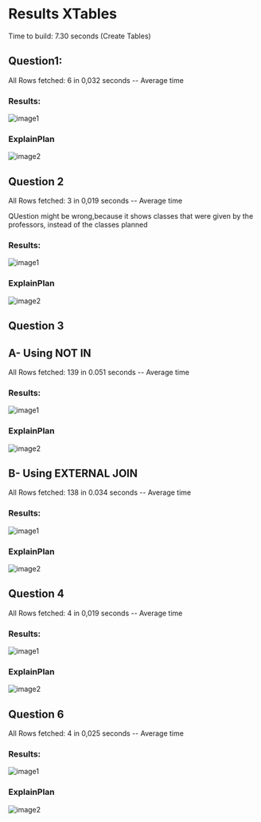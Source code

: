 # Results XTables

Time to build: 7.30 seconds (Create Tables)

## Question1:

All Rows fetched: 6 in 0,032 seconds -- Average time

### Results:
![image1](images/ResultsXQuestion1.png)

### ExplainPlan

![image2](images/ExplainPlanXQuestion1.png)

## Question 2 

All Rows fetched: 3 in 0,019 seconds -- Average time


QUestion might be wrong,because it shows classes that were given by the professors, instead of the classes planned
### Results:
![image1](images/ResultsXQuestion2.png)

### ExplainPlan

![image2](images/ExplainPlanXQuestion2.png)

## Question 3 

## A- Using NOT IN
All Rows fetched: 139 in 0.051 seconds -- Average time

### Results:
![image1](images/ResultsXQuestion3a.png)

### ExplainPlan

![image2](images/ExplainPlanXQuestion3a.png)

## B- Using EXTERNAL JOIN
All Rows fetched: 138 in 0.034 seconds -- Average time

### Results:
![image1](images/ResultsXQuestion3b.png)

### ExplainPlan

![image2](images/ExplainPlanXQuestion3b.png)

## Question 4 

All Rows fetched: 4 in 0,019 seconds -- Average time

### Results:
![image1](images/ResultsXQuestion4.png)

### ExplainPlan

![image2](images/ExplainPlanXQuestion4.png)


## Question 6 

All Rows fetched: 4 in 0,025 seconds -- Average time

### Results:
![image1](images/ResultsXQuestion6.png)

### ExplainPlan

![image2](images/ExplainPlanXQuestion6.png)